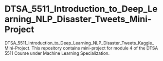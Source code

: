 # DTSA_5511_Introduction_to_Deep_Learning_NLP_Disaster_Tweets_Mini-Project
DTSA_5511_Introduction_to_Deep_Learning_NLP_Disaster_Tweets_Kaggle_Mini-Project.
This repository contains mini-project for module 4 of the DTSA 5511 Course under Machine Learning Specialization.
